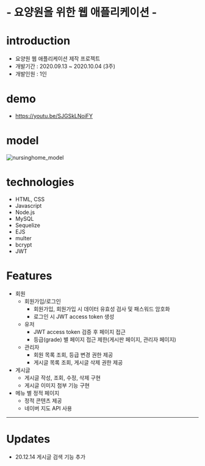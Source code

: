 # - 요양원을 위한 웹 애플리케이션 -

# introduction

- 요양원 웹 애플리케이션 제작 프로젝트
- 개발기간 : 2020.09.13 ~ 2020.10.04 (3주)
- 개발인원 : 1인

# demo

- https://youtu.be/SJGSkLNoiFY

# model

![nursinghome_model](https://user-images.githubusercontent.com/56582747/95107176-8130ec80-0774-11eb-83e1-e90a865efd8a.JPG)

# technologies

- HTML, CSS
- Javascript
- Node.js
- MySQL
- Sequelize
- EJS
- multer
- bcrypt
- JWT

# Features

- 회원
  - 회원가입/로그인
    - 회원가입, 회원가입 시 데이터 유효성 검사 및 패스워드 암호화
    - 로그인 시 JWT access token 생성
  - 유저
    - JWT access token 검증 후 페이지 접근
    - 등급(grade) 별 페이지 접근 제한(게시판 페이지, 관리자 페이지)
  - 관리자
    - 회원 목록 조회, 등급 변경 권한 제공
    - 게시글 목록 조회, 게시글 삭제 권한 제공
- 게시글
  - 게시글 작성, 조회, 수정, 삭제 구현
  - 게시글 이미지 첨부 기능 구현
- 메뉴 별 정적 페이지
  - 정적 콘텐츠 제공
  - 네이버 지도 API 사용

---

# Updates

- 20.12.14 게시글 검색 기능 추가
